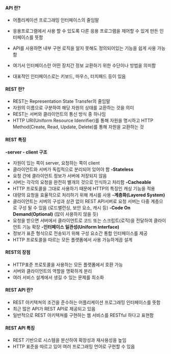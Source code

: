 
#### API 란?
- 어플리케이션 프로그래밍 인터페이스의 줄임말
- 응용프로그램에서 사용 할 수 있도록 다른 응용 프로그램을 제어할 수 있게 만든 인터페이스를 뜻함
- API를 사용하면 내부 구현 로직을 알지 못해도 정의되어있는 기능을 쉽게 사용 가능함

- 여기서 인터페이스란 어떤 장치간 정보 교환하기 위한 수단이나 방법을 의미함
- 대표적인 인터페이스로는 키보드, 마우스, 터치패드 등이 있음

#### REST 란?
- REST는 Representation State Transfer의 줄임말
- 자원의 이름으로 구분하여 해당 자원의 상태를 교환하는 것을 의미
- REST는 서버와 클라이언트의 통신 방식 중 하나임
- HTTP URI(Uniform Resource Idenrifier)를 통해 자원을 명시하고 HTTP Method(Create, Read, Update, Delete)를 통해 자원을 교환하는 것
#### REST 특징
**-server - client 구조**
- 자원이 있는 쪽이  server, 요청하는 쪽이 client
- 클라이언트와 서버가 독립적으로 분리되어 있어야 함
**-Stateless**
- 요청 간에 클라이언트 정보가 서버에 저장되지 않음
- 서버는 각각의 요청을 완전히 별개의 것으로 인식하고 처리함
**-Cacheable**
- HTTP 프로토콜을 그대로 사용하기 때문에 HTTP의 특징인 캐싱 기능을 적용
- 대량의 요청을 효율적으로 처리하기 위해 캐시를 사용
**-계층화(Layered System)**
- 클라이언트는 서버의 구성과 상관 없이 REST API서버로 요청 서버는 다중 계층으로 구성 될 수 있음 (로드밸런싱, 보안 요소, 캐시 등)
**-Code On Demand(Optional)** (많이 사용하지 않을 듯)
- 요청을 받으면 서버에서 클라이언트로 코드 또는 스크립트(로직)을 전달하여 클라이언트 기능 확장
**-인터페이스 일관성(Uniform Interface)**
- 정보가 표준 형식으로 전송되기 위해 구성 요소간 통합 인터페이스를 제공 
- HTTP 프로토콜을 따르는 모든 플랫폼에서 사용 가능하게끔 설계

#### REST의 장점
- HTTP표준 프로토콜을 사용하는 모든 플랫폼에서 호환 가능
- 서버와 클라이언트의 역할을 명확하게 분리
- 여러 서비스 설계에서 생길 수 있는 문제를 최소화

#### REST API 란?
- REST 아키텍쳐의 조건을 준수하는 어플리케이션 프로그래밍 인터페이스를 뜻함
- 최근 많은 API가 REST API로 제공되고 있음
- 일반적으로 REST 아키텍쳐를 구현하는 웹 서비스를 RESTful 하다고 표현함

#### REST API 특징
- REST 기반으로 시스템을 분산하여 확장성과 재사용성을 높임
- HTTP 표준을 따르고 있어 여러 프로그래밍 언어로 구현할 수 있음